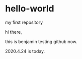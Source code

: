 # hello-world
my first repository

hi there, 

this is benjamin testing github now. 

2020.4.24 is today.
